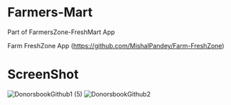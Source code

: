 # Farmers-Mart
Part of FarmersZone-FreshMart App

Farm FreshZone App (https://github.com/MishalPandey/Farm-FreshZone)


 
# ScreenShot 
![DonorsbookGithub1 (5)](https://github.com/MishalPandey/Farmers-Mart/assets/91657594/9161188c-8808-4ca6-ba87-2e6d9ea7e408)
![DonorsbookGithub2](https://github.com/MishalPandey/Farmers-Mart/assets/91657594/8c598e6c-e08c-47f1-a991-f8bff7a5c57a)
